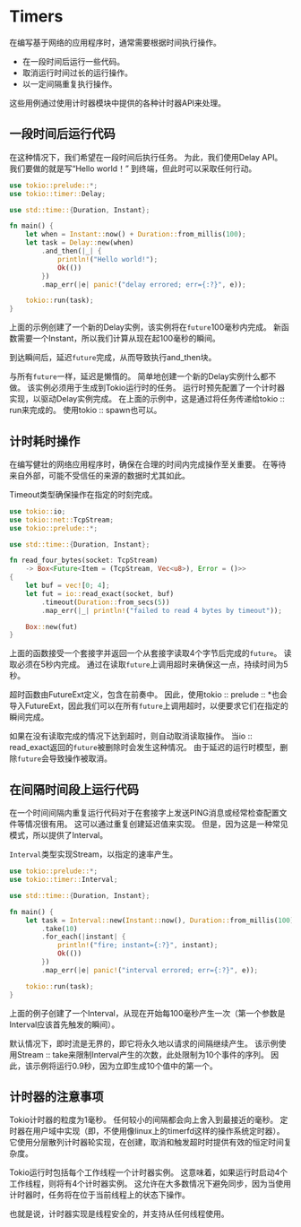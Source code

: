 # Timers

在编写基于网络的应用程序时，通常需要根据时间执行操作。

* 在一段时间后运行一些代码。
* 取消运行时间过长的运行操作。
* 以一定间隔重复执行操作。

这些用例通过使用计时器模块中提供的各种计时器API来处理。

## 一段时间后运行代码

在这种情况下，我们希望在一段时间后执行任务。 为此，我们使用Delay API。 我们要做的就是写“Hello world！” 到终端，但此时可以采取任何行动。

```rust
use tokio::prelude::*;
use tokio::timer::Delay;

use std::time::{Duration, Instant};

fn main() {
    let when = Instant::now() + Duration::from_millis(100);
    let task = Delay::new(when)
        .and_then(|_| {
            println!("Hello world!");
            Ok(())
        })
        .map_err(|e| panic!("delay errored; err={:?}", e));

    tokio::run(task);
}
```

上面的示例创建了一个新的Delay实例，该实例将在`future`100毫秒内完成。 新函数需要一个Instant，所以我们计算从现在起100毫秒的瞬间。

到达瞬间后，延迟`future`完成，从而导致执行and_then块。

与所有`future`一样，延迟是懒惰的。 简单地创建一个新的Delay实例什么都不做。 该实例必须用于生成到Tokio运行时的任务。 运行时预先配置了一个计时器实现，以驱动Delay实例完成。 在上面的示例中，这是通过将任务传递给tokio :: run来完成的。 使用tokio :: spawn也可以。

## 计时耗时操作

在编写健壮的网络应用程序时，确保在合理的时间内完成操作至关重要。 在等待来自外部，可能不受信任的来源的数据时尤其如此。

Timeout类型确保操作在指定的时刻完成。

```rust
use tokio::io;
use tokio::net::TcpStream;
use tokio::prelude::*;

use std::time::{Duration, Instant};

fn read_four_bytes(socket: TcpStream)
    -> Box<Future<Item = (TcpStream, Vec<u8>), Error = ()>>
{
    let buf = vec![0; 4];
    let fut = io::read_exact(socket, buf)
        .timeout(Duration::from_secs(5))
        .map_err(|_| println!("failed to read 4 bytes by timeout"));

    Box::new(fut)
}
```

上面的函数接受一个套接字并返回一个从套接字读取4个字节后完成的`future`。 读取必须在5秒内完成。 通过在读取`future`上调用超时来确保这一点，持续时间为5秒。

超时函数由FutureExt定义，包含在前奏中。 因此，使用tokio :: prelude :: *也会导入FutureExt，因此我们可以在所有`future`上调用超时，以便要求它们在指定的瞬间完成。

如果在没有读取完成的情况下达到超时，则自动取消读取操作。 当io :: read_exact返回的`future`被删除时会发生这种情况。 由于延迟的运行时模型，删除`future`会导致操作被取消。

## 在间隔时间段上运行代码

在一个时间间隔内重复运行代码对于在套接字上发送PING消息或经常检查配置文件等情况很有用。 这可以通过重复创建延迟值来实现。 但是，因为这是一种常见模式，所以提供了Interval。

`Interval`类型实现Stream，以指定的速率产生。

```rust
use tokio::prelude::*;
use tokio::timer::Interval;

use std::time::{Duration, Instant};

fn main() {
    let task = Interval::new(Instant::now(), Duration::from_millis(100))
        .take(10)
        .for_each(|instant| {
            println!("fire; instant={:?}", instant);
            Ok(())
        })
        .map_err(|e| panic!("interval errored; err={:?}", e));

    tokio::run(task);
}
```

上面的例子创建了一个Interval，从现在开始每100毫秒产生一次（第一个参数是Interval应该首先触发的瞬间）。

默认情况下，即时流是无界的，即它将永久地以请求的间隔继续产生。 该示例使用Stream :: take来限制Interval产生的次数，此处限制为10个事件的序列。 因此，该示例将运行0.9秒，因为立即生成10个值中的第一个。

## 计时器的注意事项

Tokio计时器的粒度为1毫秒。 任何较小的间隔都会向上舍入到最接近的毫秒。 定时器在用户域中实现（即，不使用像linux上的timerfd这样的操作系统定时器）。 它使用分层散列计时器轮实现，在创建，取消和触发超时时提供有效的恒定时间复杂度。

Tokio运行时包括每个工作线程一个计时器实例。 这意味着，如果运行时启动4个工作线程，则将有4个计时器实例。 这允许在大多数情况下避免同步，因为当使用计时器时，任务将在位于当前线程上的状态下操作。

也就是说，计时器实现是线程安全的，并支持从任何线程使用。